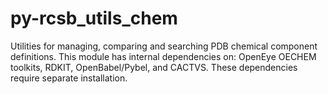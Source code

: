 # py-rcsb_utils_chem

Utilities for managing, comparing and searching PDB chemical component definitions.
This module has internal dependencies on: OpenEye OECHEM toolkits, RDKIT,
OpenBabel/Pybel, and CACTVS.  These dependencies require separate installation.
